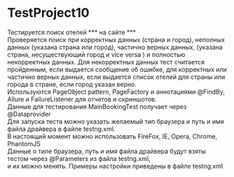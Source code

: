 # TestProject10

Тестируется поиск отелей  *** на сайте ***<br />
Проверяется поиск при корректных данных (страна и город), неполных данных (указана страна или город), частично верных данных,
(указана страна, несуществующий город и vice versa ) и полностью некорректных данных. Для некорректных данных тест считается пройденным,
если выдается сообщение об ошибке, для корректных или частично верных данных, если выдается список отелей для страны или города в стране,
если город указан верно.<br />
Используются PageObject pattern, PageFactory и аннотациями @FindBy, Allure и FailureListener для отчетов и скриншотов.<br />
Данные для тестирования MainBookingTest получает через @Dataprovider<br />
Для запуска теста можно указать желаемый тип браузера и путь и имя файла драйвера в файле testng.xml.<br />
В настоящий момент можно использовать FireFox, IE, Opera, Chrome, PhantomJS<br />
Данные о типе браузера, путь и имя файла драйвера будут взяты тестом через @Parameters из файла testng.xml,<br />
и их можно менять. Примеры настройки приведены в файле testng.xml<br />
